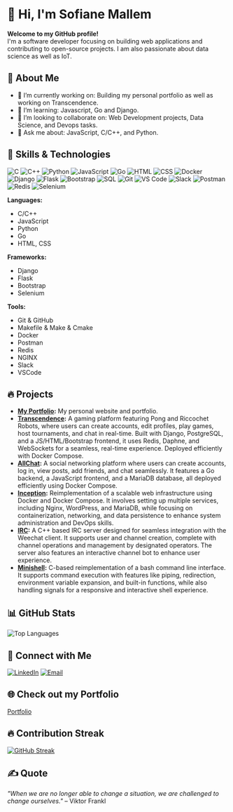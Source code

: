 # 👋 Hi, I'm Sofiane Mallem

**Welcome to my GitHub profile!**  
I'm a software developer focusing on building web applications and contributing to open-source projects. I am also passionate about data science as well as IoT.

## 🌟 About Me

- 🔭 I’m currently working on: Building my personal portfolio as well as working on Transcendence.  
- 🌱 I’m learning: Javascript, Go and Django.
- 👯 I’m looking to collaborate on: Web Development projects, Data Science, and Devops tasks.  
- 💬 Ask me about: JavaScript, C/C++, and Python.

## 🚀 Skills & Technologies

![C](https://img.shields.io/badge/-C-blue?style=flat&logo=c)
![C++](https://img.shields.io/badge/-C++-00599C?style=flat&logo=c%2B%2B&logoColor=white)
![Python](https://img.shields.io/badge/-Python-3776AB?style=flat&logo=python&logoColor=white)
![JavaScript](https://img.shields.io/badge/-JavaScript-F7DF1E?style=flat&logo=javascript&logoColor=black)
![Go](https://img.shields.io/badge/-Go-00ADD8?style=flat&logo=go&logoColor=white)
![HTML](https://img.shields.io/badge/-HTML-E34F26?style=flat&logo=html5&logoColor=white)
![CSS](https://img.shields.io/badge/-CSS-1572B6?style=flat&logo=css3)
![Docker](https://img.shields.io/badge/-Docker-2496ED?style=flat&logo=docker&logoColor=white)
![Django](https://img.shields.io/badge/-Django-092E20?style=flat&logo=django&logoColor=white)
![Flask](https://img.shields.io/badge/-Flask-000000?style=flat&logo=flask&logoColor=white)
![Bootstrap](https://img.shields.io/badge/-Bootstrap-7952B3?style=flat&logo=bootstrap&logoColor=white)
![SQL](https://img.shields.io/badge/-SQL-4479A1?style=flat&logo=postgresql&logoColor=white)
![Git](https://img.shields.io/badge/-Git-F05032?style=flat&logo=git&logoColor=white)
![VS Code](https://img.shields.io/badge/-Visual%20Studio%20Code-007ACC?style=flat&logo=visual-studio-code)
![Slack](https://img.shields.io/badge/-Slack-4A154B?style=flat&logo=slack)
![Postman](https://img.shields.io/badge/-Postman-FF6C37?style=flat&logo=postman)
![Redis](https://img.shields.io/badge/-Redis-DC382D?style=flat&logo=redis)
![Selenium](https://img.shields.io/badge/-Selenium-43B02A?style=flat&logo=selenium)


**Languages:**  

- C/C++
- JavaScript
- Python
- Go
- HTML, CSS

**Frameworks:**

- Django
- Flask
- Bootstrap
- Selenium


**Tools:**  

- Git & GitHub
- Makefile & Make & Cmake
- Docker
- Postman
- Redis
- NGINX
- Slack
- VSCode

## 🔥 Projects

- **[My Portfolio](https://github.com/Melsso/portfolio):** My personal website and portfolio.  
- **[Transcendence](https://github.com/Melsso/Transcendence):** A gaming platform featuring Pong and Riccochet Robots, where users can create accounts, edit profiles, play games, host tournaments, and chat in real-time. Built with Django, PostgreSQL, and a JS/HTML/Bootstrap frontend, it uses Redis, Daphne, and WebSockets for a seamless, real-time experience. Deployed efficiently with Docker Compose.  
- **[AllChat](https://github.com/Melsso/All-Chat):** A social networking platform where users can create accounts, log in, view posts, add friends, and chat seamlessly.  It features a Go backend, a JavaScript frontend, and a MariaDB database, all deployed efficiently using Docker Compose.
- **[Inception](https://github.com/Melsso/Inception):** Reimplementation of a scalable web infrastructure using Docker and Docker Compose. It involves setting up multiple services, including Nginx, WordPress, and MariaDB, while focusing on containerization, networking, and data persistence to enhance system administration and DevOps skills.
- **[IRC](https://github.com/khnishou/IRC):** A C++ based IRC server designed for seamless integration with the Weechat client. It supports user and channel creation, complete with channel operations and management by designated operators. The server also features an interactive channel bot to enhance user experience.
- **[Minishell](https://github.com/Melsso/Minishell_42):** C-based reimplementation of a bash command line interface. It supports command execution with features like piping, redirection, environment variable expansion, and built-in functions, while also handling signals for a responsive and interactive shell experience.

## 📊 GitHub Stats

![Top Languages](https://github-readme-stats.vercel.app/api/top-langs/?username=Melsso&layout=compact&theme=radical)

## 🤝 Connect with Me

[![LinkedIn](https://img.shields.io/badge/LinkedIn-blue?style=flat&logo=linkedin)](https://www.linkedin.com/in/sofiane-mallem-b87302170/)
[![Email](https://img.shields.io/badge/Email-red?style=flat&logo=gmail)](mailto:sofiane.mallem.07@gmail.com)

## 🌐 Check out my Portfolio
<!-- will add this later  -->
[Portfolio](https://yourportfolio.com)  

## 🔥 Contribution Streak

[![GitHub Streak](https://streak-stats.demolab.com?user=yourusername&theme=radical)](https://git.io/streak-stats)

## ✍️ Quote

_"When we are no longer able to change a situation, we are challenged to change ourselves."_ – Viktor Frankl